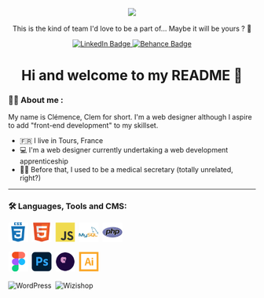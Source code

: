 <div id="header" align="center"><img src="https://media2.giphy.com/media/v1.Y2lkPTc5MGI3NjExeWRrMnY1Zm0ydGszZDdra3VnZzRrbXhpOHQzOThqM3R6MHR3aDdsNCZlcD12MV9pbnRlcm5hbF9naWZfYnlfaWQmY3Q9Zw/4a5b4AH9TG7zEgsEEe/giphy.webp"></div>
<p align="center">This is the kind of team I'd love to be a part of... Maybe it will be yours ? 🤔</p>

<div id="badges" align="center">
  <a href="https://www.linkedin.com/in/cl%C3%A9mence-tafforeau/">
    <img src="https://img.shields.io/badge/LinkedIn-blue?style=for-the-badge&logo=linkedin&logoColor=white" alt="LinkedIn Badge"/>
  </a>
  <a href="https://www.behance.net/clmenctaffore">
    <img src="https://img.shields.io/badge/Behance-blue?style=for-the-badge&logo=behance&logoColor=white" alt="Behance Badge"/>
  </a>
</div>
<h1 align="center">Hi and welcome to my README 👋</h1>

### :woman_technologist: About me :
My name is Clémence, Clem for short. I'm a web designer although I aspire to add "front-end development" to my skillset.

- 🇫🇷 I live in Tours, France
- 💻 I'm a web designer currently undertaking a web development apprenticeship
- 👩‍⚕️ Before that, I used to be a medical secretary (totally unrelated, right?)

---

### :hammer_and_wrench: Languages, Tools and CMS:

<div>
  <img src="https://github.com/devicons/devicon/blob/master/icons/css3/css3-plain-wordmark.svg"  title="CSS3" alt="CSS" width="40" height="40"/>&nbsp;
  <img src="https://github.com/devicons/devicon/blob/master/icons/html5/html5-original.svg" title="HTML5" alt="HTML" width="40" height="40"/>&nbsp;
  <img src="https://github.com/devicons/devicon/blob/master/icons/javascript/javascript-original.svg" title="JavaScript" alt="JavaScript" width="40" height="40"/>&nbsp;
  <img src="https://github.com/devicons/devicon/blob/master/icons/mysql/mysql-original-wordmark.svg" title="MySQL"  alt="MySQL" width="40" height="40"/>&nbsp;
  <img src="https://github.com/devicons/devicon/blob/master/icons/php/php-original.svg" title="PHP" alt="PHP" width="40" height="40"/>&nbsp;
</div>
<br>
<div>
  <img src="https://github.com/devicons/devicon/blob/master/icons/figma/figma-original.svg" title="Figma" alt="Figma" width="40" height="40"/>&nbsp;
  <img src="https://github.com/devicons/devicon/blob/master/icons/photoshop/photoshop-original.svg" title="Photoshop" alt="Photoshop" width="40" height="40"/>&nbsp;
  <img src="https://github.com/devicons/devicon/blob/master/icons/aftereffects/aftereffects-original.svg" title="AfterEffects" alt="AfterEffects" width="40" height="40"/>&nbsp;
  <img src="https://github.com/devicons/devicon/blob/master/icons/illustrator/illustrator-line.svg" title="Illustrator" alt="Illustrator" width="40" height="40"/>&nbsp;
</div>
<br>
<div>
  <img src="https://upload.wikimedia.org/wikipedia/commons/thumb/9/98/WordPress_blue_logo.svg/2048px-WordPress_blue_logo.svg.png" title="WordPress" alt="WordPress" width="40" height="40"/>&nbsp;
  <img src="https://media.licdn.com/dms/image/D4D0BAQEx2zx-ZZrOFA/company-logo_200_200/0/1711441368605/wizishop_logo?e=2147483647&v=beta&t=uwHdIdAIUUDtaPG48fz2gzxhz49Cx7QhN59Ww8xQ1U0" title="Wizishop" alt="Wizishop" width="40" height="40"/>&nbsp;
</div>
